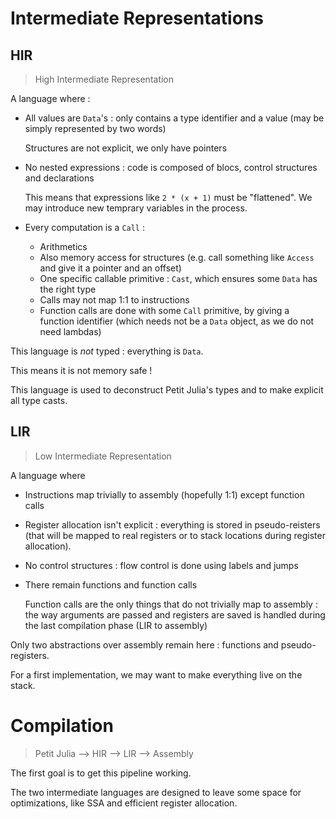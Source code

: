 
# Intermediate Representations

## HIR

> High Intermediate Representation

A language where :
 * All values are `Data`'s : only contains a type identifier and a value
   (may be simply represented by two words)

   Structures are not explicit, we only have pointers
 * No nested expressions : code is composed of blocs, control structures
   and declarations

   This means that expressions like `2 * (x + 1)` must be "flattened".
   We may introduce new temprary variables in the process.
 * Every computation is a `Call` :
    * Arithmetics
    * Also memory access for structures (e.g. call something like `Access`
      and give it a pointer and an offset)
    * One specific callable primitive : `Cast`, which ensures some `Data`
      has the right type
    * Calls may not map 1:1 to instructions
    * Function calls are done with some `Call` primitive, by giving
      a function identifier (which needs not be a `Data` object, as
      we do not need lambdas)

This language is _not_ typed : everything is `Data`.

This means it is not memory safe !

This language is used to deconstruct Petit Julia's types and to make
explicit all type casts.

## LIR

> Low Intermediate Representation

A language where
 * Instructions map trivially to assembly (hopefully 1:1)
   except function calls
 * Register allocation isn't explicit : everything is stored in
   pseudo-reisters (that will be mapped to real registers or to
   stack locations during register allocation).
 * No control structures : flow control is done using labels
   and jumps
 * There remain functions and function calls
   
   Function calls are the only things that do not trivially map
   to assembly : the way arguments are passed and registers are
   saved is handled during the last compilation phase
   (LIR to assembly)

Only two abstractions over assembly remain here : functions
and pseudo-registers.

For a first implementation, we may want to make everything live
on the stack.

# Compilation

> Petit Julia --> HIR --> LIR --> Assembly

The first goal is to get this pipeline working.

The two intermediate languages are designed to leave some space
for optimizations, like SSA and efficient register allocation.

